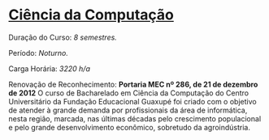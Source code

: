# [Ciência da Computação](https://www.unifeg.edu.br/webacademico/site/descricaocurso.jsp?Ciencia-da-Computacao&codigocurso=101)

Duração do Curso: _8 semestres._

Período: _Noturno._

Carga Horária: _3220 h/a_ 

Renovação de Reconhecimento: **Portaria MEC nº 286, de 21 de dezembro de 2012** O curso de Bacharelado em Ciência da Computação do Centro Universitário da Fundação Educacional Guaxupé foi criado com o objetivo de atender à grande demanda por profissionais da área de informática, nesta região, marcada, nas últimas décadas pelo crescimento populacional e pelo grande desenvolvimento econômico, sobretudo da agroindústria. 

